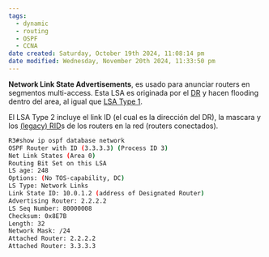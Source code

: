 ```yaml
---
tags:
  - dynamic
  - routing
  - OSPF
  - CCNA
date created: Saturday, October 19th 2024, 11:08:14 pm
date modified: Wednesday, November 20th 2024, 11:33:50 pm
---
```

**Network Link State Advertisements**, es usado para anunciar routers en segmentos multi-access. Esta LSA es originada por el [DR]((LEGACY)%20DR%20and%20BDR.md) y hacen flooding dentro del area, al igual que [LSA Type 1](LSA%20Type%201.md). 

El LSA Type 2 incluye el link ID (el cual es la dirección del DR), la mascara y los [(legacy) RID]((legacy)%20RID.md)s de los routers en la red (routers conectados). 

``` bash
R3#show ip ospf database network
OSPF Router with ID (3.3.3.3) (Process ID 3)
Net Link States (Area 0)
Routing Bit Set on this LSA
LS age: 248
Options: (No TOS-capability, DC)
LS Type: Network Links
Link State ID: 10.0.1.2 (address of Designated Router)
Advertising Router: 2.2.2.2
LS Seq Number: 80000008
Checksum: 0x8E7B
Length: 32
Network Mask: /24
Attached Router: 2.2.2.2
Attached Router: 3.3.3.3
```